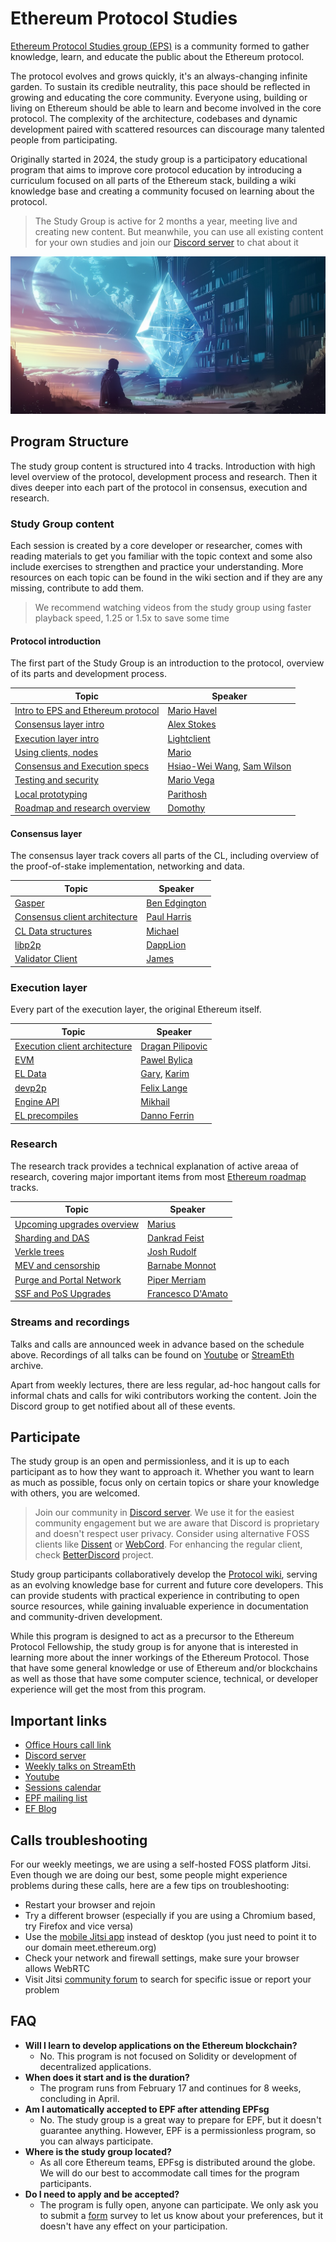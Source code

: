 # Ethereum Protocol Studies

[Ethereum Protocol Studies group (EPS)](https://blog.ethereum.org/2025/02/05/ethereum-protocol-studies) is a community formed to gather knowledge, learn, and educate the public about the Ethereum protocol. 

The protocol evolves and grows quickly, it's an always-changing infinite garden. To sustain its credible neutrality, this pace should be reflected in growing and educating the core community. Everyone using, building or living on Ethereum should be able to learn and become involved in the core protocol. The complexity of the architecture, codebases and dynamic development paired with scattered resources can discourage many talented people from participating.

Originally started in 2024, the study group is a participatory educational program that aims to improve core protocol education by introducing a curriculum focused on all parts of the Ethereum stack, building a wiki knowledge base and creating a community focused on learning about the protocol.

> The Study Group is active for 2 months a year, meeting live and creating new content. But meanwhile, you can use all existing content for your own studies and join our [Discord server](https://discord.gg/8RPnPGEQtJ) to chat about it

![Ethereum Protocol Studies](https://raw.githubusercontent.com/eth-protocol-fellows/protocol-studies/376d1fca6907d2796da0a7876703b525ef528727/docs/images/EPS2-1080.jpg)

## Program Structure

The study group content is structured into 4 tracks. Introduction with high level overview of the protocol, development process and research. Then it dives deeper into each part of the protocol in consensus, execution and research. 

### Study Group content

Each session is created by a core developer or researcher, comes with reading materials to get you familiar with the topic context and some also include exercises to strengthen and practice your understanding. More resources on each topic can be found in the wiki section and if they are any missing, contribute to add them. 

> We recommend watching videos from the study group using faster playback speed, 1.25 or 1.5x to save some time

#### Protocol introduction

The first part of the Study Group is an introduction to the protocol, overview of its parts and development process. 

| Topic                                               | Speaker                                                                                |
| --------------------------------------------------- | -------------------------------------------------------------------------------------- |
| [Intro to EPS and Ethereum protocol](/eps/week1.md) | [Mario Havel](https://github.com/taxmeifyoucan)                                        |
| [Consensus layer intro](/eps/week3.md)              | [Alex Stokes](https://github.com/ralexstokes)                                          |
| [Execution layer intro](/eps/week2.md)              | [Lightclient](https://github.com/lightclient)                                          |
| [Using clients, nodes](/eps/nodes_workshop.md)      | [Mario](https://github.com/taxmeifyoucan)                                              |
| [Consensus and Execution specs](/eps/week6-dev.md)  | [Hsiao-Wei Wang](https://github.com/hwwhww), [Sam Wilson](https://github.com/SamWilsn) |
| [Testing and security](/eps/week4.md)               | [Mario Vega](https://github.com/marioevz)                                              |
| [Local prototyping](/eps/week9-dev.md)              | [Parithosh](https://github.com/parithosh)                                              |
| [Roadmap and research overview](/eps/week5.md)      | [Domothy](https://github.com/domothyb)                                                 |

#### Consensus layer

The consensus layer track covers all parts of the CL, including overview of the proof-of-stake implementation, networking and data.

| Topic                                              | Speaker                                         |
| -------------------------------------------------- | ----------------------------------------------- |
| [Gasper](/eps/day16.md)                            | [Ben Edgington](https://github.com/benjaminion) |
| [Consensus client architecture](/eps/week8-dev.md) | [Paul Harris](https://github.com/rolfyone)      |
| [CL Data structures](/eps/day22.md)                | [Michael](https://github.com/michaelsproul/)    |
| [libp2p](/eps/day19.md)                            | [DappLion](https://github.com/dapplion)         |
| [Validator Client](/eps/day20.md)                  | [James](https://github.com/james-prysm)         |


### Execution layer

Every part of the execution layer, the original Ethereum  itself.

| Topic                                              | Speaker                                                                   |
| -------------------------------------------------- | ------------------------------------------------------------------------- |
| [Execution client architecture](/eps/week7-dev.md) | [Dragan Pilipovic](https://github.com/dragan2234)                         |
| [EVM](/eps/day17.md)                               | [Pawel Bylica](https://github.com/chfast)                                 |
| [EL Data](/eps/day23.md)                           | [Gary](https://github.com/garyschulte), [Karim](https://github.com/matkt) |
| [devp2p](/eps/day18.md)                            | [Felix Lange](https://github.com/fjl)                                     |
| [Engine API](/eps/day21.md)                        | [Mikhail](https://github.com/mkalinin)                                    |
| [EL precompiles](/eps/week10-dev.md)               | [Danno Ferrin](https://github.com/shemnon)                                |


### Research

The research track provides a technical explanation of active areaa of research, covering major important items from most [Ethereum roadmap](https://epf.wiki/#/wiki/research/roadmap) tracks. 

| Topic                                              | Speaker                                            |
| -------------------------------------------------- | -------------------------------------------------- |
| [Upcoming upgrades overview](/eps/day24.md)        | [Marius](https://github.com/MariusVanDerWijden)    |
| [Sharding and DAS](/eps/week6-research.md)         | [Dankrad Feist](https://github.com/dankrad)        |
| [Verkle trees](/eps/week7-research.md)             | [Josh Rudolf](https://github.com/jrudolf)          |
| [MEV and censorship](/eps/week8-research.md)       | [Barnabe Monnot](https://github.com/barnabemonnot) |
| [Purge and Portal Network](/eps/week9-research.md) | [Piper Merriam](https://github.com/pipermerriam)   |
| [SSF and PoS Upgrades](/eps/week10-research.md)    | [Francesco D'Amato](https://github.com/fradamt)    |


### Streams and recordings

Talks and calls are announced week in advance based on the schedule above. Recordings of all talks can be found on [Youtube](https://www.youtube.com/@ethprotocolfellows) or [StreamEth](https://streameth.org/archive?organization=ethereum_protocol_fellowship) archive. 

Apart from weekly lectures, there are less regular, ad-hoc hangout calls for informal chats and calls for wiki contributors working the content. Join the Discord group to get notified about all of these events.

## Participate

The study group is an open and permissionless, and it is up to each participant as to how they want to approach it. Whether you want to learn as much as possible, focus only on certain topics or share your knowledge with others, you are welcomed. 

> Join our community in [Discord server](https://discord.gg/8RPnPGEQtJ). We use it for the easiest community engagement but we are aware that Discord is proprietary and doesn't respect user privacy. Consider using alternative FOSS clients like [Dissent](https://github.com/diamondburned/dissent) or [WebCord](https://github.com/SpacingBat3/WebCord). For enhancing the regular client, check [BetterDiscord](https://github.com/BetterDiscord/BetterDiscord/) project.

Study group participants collaboratively develop the [Protocol wiki](/wiki/wiki-intro.md), serving as an evolving knowledge base for current and future core developers. This can provide students with practical experience in contributing to open source resources, while gaining invaluable experience in documentation and community-driven development.

While this program is designed to act as a precursor to the Ethereum Protocol Fellowship, the study group is for anyone that is interested in learning more about the inner workings of the Ethereum Protocol. Those that have some general knowledge or use of Ethereum and/or blockchains as well as those that have some computer science, technical, or developer experience will get the most from this program.

## Important links

- [Office Hours call link](https://meet.ethereum.org/eps-office-hours)
- [Discord server](https://discord.gg/8RPnPGEQtJ)
- [Weekly talks on StreamEth](https://streameth.org/65cf97e702e803dbd57d823f/epf_study_group)
- [Youtube](https://www.youtube.com/@ethprotocolfellows)
- [Sessions calendar](https://calendar.google.com/calendar/u/0?cid=Y18xY2RhMjMxNzc5NmI4NDgzZTliMjBhMGVjZTFkMDFhZWFkN2U1ZTY3N2IxNjVhOGUzZTJlMjQ3ZTQ0M2UwODhkQGdyb3VwLmNhbGVuZGFyLmdvb2dsZS5jb20) 
- [EPF mailing list](https://groups.google.com/a/ethereum.org/g/protocol-fellowship-group)
- [EF Blog](https://blog.ethereum.org)

## Calls troubleshooting

For our weekly meetings, we are using a self-hosted FOSS platform Jitsi. Even though we are doing our best, some people might experience problems during these calls, here are a few tips on troubleshooting:

- Restart your browser and rejoin
- Try a different browser (especially if you are using a Chromium based, try Firefox and vice versa)
- Use the [mobile Jitsi app](https://jitsi.org/downloads/) instead of desktop (you just need to point it to our domain meet.ethereum.org)
- Check your network and firewall settings, make sure your browser allows WebRTC
- Visit Jitsi [community forum](https://community.jitsi.org/) to search for specific issue or report your problem

## FAQ

- **Will I learn to develop applications on the Ethereum blockchain?**
    - No. This program is not focused on Solidity or development of decentralized applications. 
- **When does it start and is the duration?**
    - The program runs from February 17 and continues for 8 weeks, concluding in April.
- **Am I automatically accepted to EPF after attending EPFsg**
    - No. The study group is a great way to prepare for EPF, but it doesn't guarantee anything. However, EPF is a permissionless program, so you can always participate. 
- **Where is the study group located?**
    - As all core Ethereum teams, EPFsg is distributed around the globe. We will do our best to accommodate call times for the program participants.
- **Do I need to apply and be accepted?**
    - The program is fully open, anyone can participate. We only ask you to submit a [form](https://forms.gle/G5V95qyGV8uMjKGcA) survey to let us know about your preferences, but it doesn't have any effect on your participation. 
